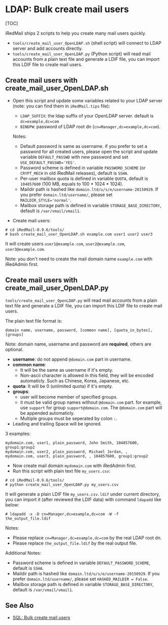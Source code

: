 # LDAP: Bulk create mail users

[TOC]

iRedMail ships 2 scripts to help you create many mail users quickly.

* `tools/create_mail_user_OpenLDAP.sh` (shell script) will connect to LDAP
  server and add accounts directly.
* `tools/create_mail_user_OpenLDAP.py` (Python script) will read mail accounts
  from a plain text file and generate a LDIF file, you can import this LDIF
  file to create mail users.

## Create mail users with create_mail_user_OpenLDAP.sh

* Open this script and update some variables related to your LDAP server (note:
  you can find them in `iRedMail.tips` file):

    * `LDAP_SUFFIX`: the ldap suffix of your OpenLDAP server. default is
      `dc=example,dc=com`
    * `BINDPW`: password of LDAP root dn (`cn=Manager,dc=example,dc=com`).

    Notes:

    * Default password is same as username. if you prefer to set a password for all
      created users, please open the script and update variable `DEFAULT_PASSWD`
      with new password and set `USE_DEFAULT_PASSWD='YES'`.
    * Password scheme is defined in variable `PASSWORD_SCHEME` (or `CRYPT_MECH` in
      old iRedMail releases), default is `SSHA`.
    * Per-user mailbox quota is defined in variable `QUOTA`, default is
      `104857600` (100 MB, equals to 100 * 1024 * 1024).
    * Maildir path is hashed like  `domain.ltd/u/s/e/username-20150929`. If you
      prefer `domain.ltd/username/`, please set `MAILDIR_STYLE='normal'`.
    * Mailbox storage path is defined in variable `STORAGE_BASE_DIRECTORY`, default
      is `/var/vmail/vmail1`.

* Create mail users:

```shell
# cd iRedMail-0.9.6/tools/
# bash create_mail_user_OpenLDAP.sh example.com user1 user2 user3
```

It will create users `user1@example.com`, `user2@example.com`, `user3@example.com`.

Note: you don't need to create the mail domain name `example.com` with iRedAdmin first.

## Create mail users with create_mail_user_OpenLDAP.py

`tools/create_mail_user_OpenLDAP.py` will read mail accounts from a plain
text file and generate a LDIF file, you can import this LDIF file to create
mail users.

The plain text file format is:

```
domain name, username, password, [common name], [quota_in_bytes], [groups]
```

Note: domain name, username and password are __required__, others are optional.

* __username__: do not append `@domain.com` part in username.
* __common name__:
    * It will be the same as username if it's empty.
    * Non-ascii character is allowed in this field, they will be
      encoded automaticly. Such as Chinese, Korea, Japanese, etc.
* __quota__: It will be 0 (unlimited quota) if it's empty.
* __groups__:
    * user will become member of specified groups.
    * it must be valid group names without `@domain.com` part. for example,
      use `support` for group `support@domain.com`. The `@domain.com` part
      will be appended automaticly.
    * Multiple groups must be seperated by colon `:`.
* Leading and trailing Space will be ignored.

3 examples:

```
mydomain.com, user1, plain_password, John Smith, 104857600, group1:group2
mydomain.com, user2, plain_password, Michael Jordan, ,
mydomain.com, user3, plain_password, , 104857600, group1:group2
```

* Now create mail domain `mydomain.com` with iRedAdmin first.
* Run this script with plain text file `my_users.csv`:

```
# cd iRedMail-0.9.6/tools/
# python create_mail_user_OpenLDAP.py my_users.csv
```

It will generate a plain LDIF file `my_users.csv.ldif` under current directory,
you can import it (after reviewed the LDIF data) with command `ldapadd` like
below:

```
# ldapadd -x -D cn=Manager,dc=example,dc=com -W -f the_output_file.ldif
```

Notes:

* Please replace `cn=Manager,dc=example,dc=com` by the real LDAP root dn.
* Please replace `the_output_file.ldif` by the real output file.

Additional Notes:

* Password scheme is defined in variable `DEFAULT_PASSWORD_SCHEME`, default is
  `SSHA`.
* Maildir path is hashed like  `domain.ltd/u/s/e/username-20150929`. If you
  prefer `domain.ltd/username/`, please set `HASHED_MAILDIR = False`.
* Mailbox storage path is defined in variable `STORAGE_BASE_DIRECTORY`, default
  is `/var/vmail/vmail1`.


## See Also

* [SQL: Bulk create mail users](./sql.bulk.create.mail.users.html)
